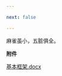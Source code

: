 ```yaml
---

next: false

---
```




<BlogInfo id="1128" title="基础爬虫框架" author="夏哲哲" pv=0 read_times=0 pre_cost_time="1" category="python爬虫" tag_list="['python', '              爬虫', '              基础爬虫框架']" create_time="2022.06.29 23:06:28.000563" update_time="2022.06.29 23:06:28" />

麻雀虽小，五脏俱全。


**​附件**

[基本框架.docx](/static/file/2022/06/29/基本框架.docx)





<ActionBox />

